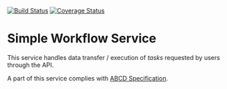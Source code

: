 [![Build Status](https://travis-ci.org/soichih/sca-wf.svg?branch=master)](https://travis-ci.org/soichih/sca-wf)
[![Coverage Status](https://coveralls.io/repos/github/soichih/sca-wf/badge.svg?branch=master)](https://coveralls.io/github/soichih/sca-wf?branch=master)

# Simple Workflow Service

This service handles data transfer / execution of *tasks* requested by users through the API.

A part of this service complies with [ABCD Specification](https://github.com/soichih/abcd-spec).

